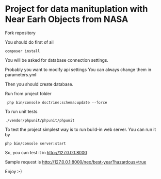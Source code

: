 Project for data manituplation with Near Earh Objects from NASA
===============================================================

Fork repository

You should do first of all
```
composer install
```

You will be asked for database connection settings.

Probably you want to modify api settings
You can always change them in parameters.yml

Then you should create database.

Run from project folder
```
 php bin/console doctrine:schema:update --force
```

To run unit tests
```
./vendor/phpunit/phpunit/phpunit
```

To test the project simplest way is to run build-in web server. You
can run it by

```
php bin/console server:start
```

So, you can test it in http://127.0.0.1:8000

Sample request is http://127.0.0.1:8000/neo/best-year?hazardous=true

Enjoy :-)
